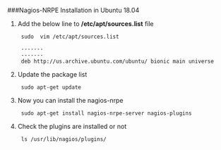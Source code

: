 ###Nagios-NRPE Installation in Ubuntu 18.04


1. Add the below line to **/etc/apt/sources.list** file

        sudo  vim /etc/apt/sources.list

        -------
        -------
        deb http://us.archive.ubuntu.com/ubuntu/ bionic main universe
        
2. Update the package list

        sudo apt-get update
        
3. Now you can install the nagios-nrpe

        sudo apt-get install nagios-nrpe-server nagios-plugins
        
4. Check the plugins are installed or not

        ls /usr/lib/nagios/plugins/